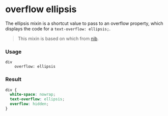 # overflow ellipsis

The ellipsis mixin is a shortcut value to pass to an overflow property, which displays the code for a `text-overflow: ellipsis;`.

> This mixin is based on which from [nib](http://visionmedia.github.io/nib/).

### Usage

```stylus
div
    overflow: ellipsis
```

### Result

```css
div {
  white-space: nowrap;
  text-overflow: ellipsis;
  overflow: hidden;
}
```

